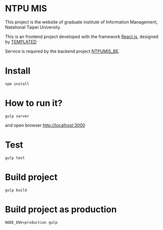 NTPU MIS
=====================
This project is the website of graduate institute of Information Management, Natational Taipei University.

This is an frontend project developed with the framework [React.js](https://facebook.github.io/react/), designed by [TEMPLATED](http://templated.co/)

Service is required by the backend project [NTPUMIS_BE](https://github.com/yonaichin/ntpumis_be).






# Install

```shell
npm install
```

# How to run it?

```shell
gulp server
```
and open browser <http://localhost:3000>

# Test

```shell
gulp test
```

# Build project

```shell
gulp build
```

# Build project as production

```shell
NODE_ENV=production gulp
```
